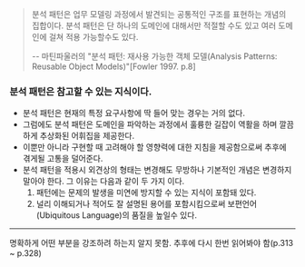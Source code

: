 > 분석 패턴은 업무 모델링 과정에서 발견되는 공통적인 구조를 표현하는 개념의 집합이다.
> 분석 패턴은 단 하나의 도메인에 대해서만 적절할 수도 있고 여러 도메인에 걸쳐 적용 가능할수도 있다.
>
> -- 마틴파울러의 "분석 패턴: 재사용 가능한 객체 모델(Analysis Patterns: Reusable Object Models)"[Fowler 1997. p.8]

### 분석 패턴은 참고할 수 있는 지식이다.
- 분석 패턴은 현재의 특정 요구사항에 딱 들어 맞는 경우는 거의 없다.
- 그럼에도 분석 패턴은 도메인을 파악하는 과정에서 훌륭한 길잡이 역활을 하며 깔끔하게 추상화된 어휘집을 제공한다.
- 이뿐만 아니라 구현할 때 고려해야 할 영향력에 대한 지침을 제공함으로써 추후에 겪게될 고통을 덜어준다.
- 분석 패턴을 적용시 외견상의 형태는 변경해도 무방하나 기본적인 개념은 변경하지 말아야 한다.
  그 이유는 다음과 같이 두 가지 이다.
  1. 패턴에는 문제의 발생을 미연에 방지할 수 있는 지식이 포함돼 있다.
  2. 널리 이해되거나 적어도 잘 설명된 용어를 포함시킴으로써 보편언어(Ubiquitous Language)의 품질을 높일수 있다.


---
명확하게 어떤 부분을 강조하려 하는지 알지 못함.
추후에 다시 한번 읽어봐야 함(p.313 ~ p.328)
